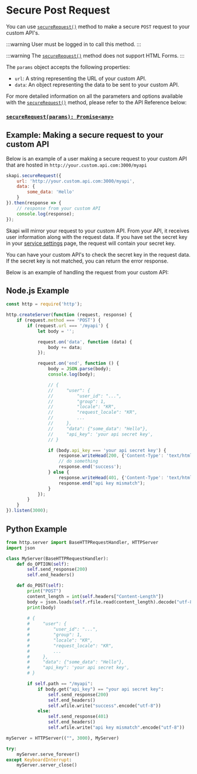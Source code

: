 # Secure Post Request

You can use [`secureRequest()`](/api-reference/api-bridge/README.md#securerequest) method to make a secure `POST` request to your custom API's.

:::warning
User must be logged in to call this method.
:::

:::warning
The [`secureRequest()`](/api-reference/api-bridge/README.md#securerequest) method does not support HTML Forms.
:::

The `params` object accepts the following properties:
 - `url`: A string representing the URL of your custom API.
 - `data`: An object representing the data to be sent to your custom API.

For more detailed information on all the parameters and options available with the [`secureRequest()`](/api-reference/api-bridge/README.md#securerequest) method, 
please refer to the API Reference below:

### [`secureRequest(params): Promise<any>`](/api-reference/api-bridge/README.md#securerequest)

## Example: Making a secure request to your custom API

Below is an example of a user making a secure request to your custom API that are hosted in `http://your.custom.api.com:3000/myapi`

```js
skapi.secureRequest({
    url: 'http://your.custom.api.com:3000/myapi',
    data: {
        some_data: 'Hello'
    }
}).then(response => {
    // response from your custom API
    console.log(response);
});
```

Skapi will mirror your request to your custom API. From your API, it receives user information along with the request data.
If you have set the secret key in your [service settings](/service-settings/additional.md) page, the request will contain your secret key.

You can have your custom API's to check the secret key in the request data. If the secret key is not matched, you can return the error response.

Below is an example of handling the request from your custom API:

## Node.js Example

```js
const http = require('http');

http.createServer(function (request, response) {
    if (request.method === 'POST') {
        if (request.url === '/myapi') {
            let body = '';

            request.on('data', function (data) {
                body += data;
            });

            request.on('end', function () {
                body = JSON.parse(body);
                console.log(body);

                // {
                //     "user": {
                //         "user_id": "...",
                //         "group": 1,
                //         "locale": "KR",
                //         "request_locale": "KR",
                //         ...
                //     },
                //     "data": {"some_data": "Hello"},
                //     "api_key": 'your api secret key',
                // }

                if (body.api_key === 'your api secret key') {
                    response.writeHead(200, {'Content-Type': 'text/html'});
                    // do something
                    response.end('success');
                } else {
                    response.writeHead(401, {'Content-Type': 'text/html'});
                    response.end("api key mismatch");
                }
            });
        }
    }
}).listen(3000);
```

## Python Example

```py
from http.server import BaseHTTPRequestHandler, HTTPServer
import json

class MyServer(BaseHTTPRequestHandler):
    def do_OPTION(self):
        self.send_response(200)
        self.end_headers()

    def do_POST(self):
        print("POST")
        content_length = int(self.headers["Content-Length"])
        body = json.loads(self.rfile.read(content_length).decode("utf-8"))
        print(body)
        
        # {
        #     "user": {
        #         "user_id": "...",
        #         "group": 1,
        #         "locale": "KR",
        #         "request_locale": "KR",
        #         ...
        #     },
        #     "data": {"some_data": "Hello"},
        #     "api_key": 'your api secret key',
        # }

        if self.path == "/myapi":
            if body.get("api_key") == "your api secret key":
                self.send_response(200)
                self.end_headers()
                self.wfile.write("success".encode("utf-8"))
            else:
                self.send_response(401)
                self.end_headers()
                self.wfile.write("api key mismatch".encode("utf-8"))

myServer = HTTPServer(("", 3000), MyServer)

try:
    myServer.serve_forever()
except KeyboardInterrupt:
    myServer.server_close()
```
